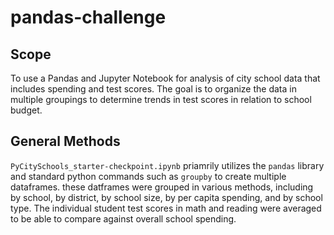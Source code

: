 # pandas-challenge

## Scope
To use a Pandas and Jupyter Notebook for analysis of city school data that includes spending and test scores. The goal is to organize the data in multiple groupings to determine trends in test scores in relation to school budget.

## General Methods
`PyCitySchools_starter-checkpoint.ipynb` priamrily utilizes the `pandas` library and standard python commands such as `groupby` to create multiple dataframes. these datframes were grouped in various methods, including by school, by district, by school size, by per capita spending, and by school type.
The individual student test scores in math and reading were averaged to be able to compare against overall school spending.
